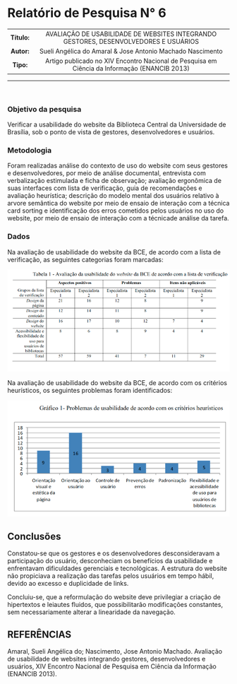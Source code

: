 # Relatório de Pesquisa N° 6

| | |
|:-:| :-: |
| **Título:** | AVALIAÇÃO DE USABILIDADE DE WEBSITES INTEGRANDO GESTORES, DESENVOLVEDORES E USUÁRIOS |
| **Autor:** | Sueli Angélica do Amaral & Jose Antonio Machado Nascimento |
| **Tipo:** | Artigo publicado no XIV Encontro Nacional de Pesquisa em Ciência da Informação (ENANCIB 2013) |
___
<br/>

### **Objetivo da pesquisa**

Verificar a usabilidade do website da Biblioteca Central da Universidade  de  Brasília,  sob  o  ponto  de  vista  de  gestores,  desenvolvedores  e  usuários.

### **Metodologia**

Foram realizadas  análise  do  contexto  de  uso  do website com  seus  gestores  e  desenvolvedores,  por meio  de  análise  documental,  entrevista  com  verbalização  estimulada  e  ficha  de  observação; avaliação  ergonômica  de  suas  interfaces  com  lista  de  verificação,  guia  de  recomendações  e avaliação heurística; descrição do modelo mental dos usuários relativo à arvore semântica do website por meio de ensaio de interação com a técnica card sorting e identificação dos erros cometidos pelos usuários no uso do website, por meio de ensaio de interação com a técnicade análise  da  tarefa.

### Dados

Na avaliação de usabilidade do website da BCE, de acordo com a lista de verificação, as seguintes categorias foram marcadas:

<p align='center'>
  <img src='../_media/assets/images/print_screen/user-profile-reports/user-profile-search-6.1.png'>
</p>

Na avaliação de usabilidade do website da BCE, de acordo com os critérios heurísticos, os seguintes problemas foram identificados:

<p align='center'>
  <img src='../_media/assets/images/print_screen/user-profile-reports/user-profile-search-6.2.png'>
</p>


## Conclusões

Constatou-se  que  os  gestores  e  os  desenvolvedores  desconsideravam  a participação   do   usuário,   desconheciam   os   benefícios   da   usabilidade   e   enfrentavam dificuldades gerenciais e tecnológicas. A estrutura do website não propiciava a realização das tarefas pelos usuários em tempo hábil, devido ao excesso e duplicidade de links.

Concluiu-se, que a reformulação do website deve privilegiar a criação de hipertextos e leiautes fluidos, que possibilitarão   modificações   constantes,   sem   necessariamente   alterar   a   linearidade   da navegação.

## REFERÊNCIAS

Amaral, Sueli Angélica do; Nascimento, Jose Antonio Machado. Avaliação de usabilidade de websites integrando gestores, desenvolvedores e usuários, XIV Encontro Nacional de Pesquisa em Ciência da Informação (ENANCIB 2013).